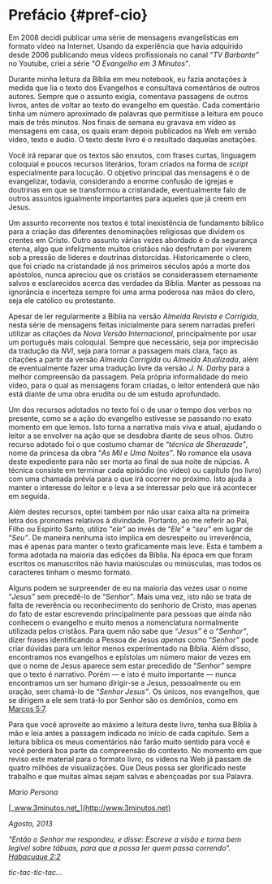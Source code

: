 # Prefácio {#pref-cio}

Em 2008 decidi publicar uma série de mensagens evangelísticas em formato vídeo na Internet. Usando da experiência que havia adquirido desde 2006 publicando meus vídeos profissionais no canal “_TV Barbante”_ no Youtube, criei a série “_O Evangelho em 3 Minutos”_.

Durante minha leitura da Bíblia em meu notebook, eu fazia anotações à medida que lia o texto dos Evangelhos e consultava comentários de outros autores. Sempre que o assunto exigia, comentava passagens de outros livros, antes de voltar ao texto do evangelho em questão. Cada comentário tinha um número aproximado de palavras que permitisse a leitura em pouco mais de três minutos. Nos finais de semana eu gravava em vídeo as mensagens em casa, os quais eram depois publicados na Web em versão vídeo, texto e áudio. O texto deste livro é o resultado daquelas anotações.

Você irá reparar que os textos são enxutos, com frases curtas, linguagem coloquial e poucos recursos literários, foram criados na forma de _script_ especialmente para locução. O objetivo principal das mensagens é o de evangelizar, todavia, considerando a enorme confusão de igrejas e doutrinas em que se transformou a cristandade, eventualmente falo de outros assuntos igualmente importantes para aqueles que já creem em Jesus.

Um assunto recorrente nos textos é total inexistência de fundamento bíblico para a criação das diferentes denominações religiosas que dividem os crentes em Cristo. Outro assunto várias vezes abordado é o da segurança eterna, algo que infelizmente muitos cristãos não desfrutam por viverem sob a pressão de líderes e doutrinas distorcidas. Historicamente o clero, que foi criado na cristandade já nos primeiros séculos após a morte dos apóstolos, nunca apreciou que os cristãos se considerassem eternamente salvos e esclarecidos acerca das verdades da Bíblia. Manter as pessoas na ignorância e incerteza sempre foi uma arma poderosa nas mãos do clero, seja ele católico ou protestante.

Apesar de ler regularmente a Bíblia na versão _Almeida Revista e Corrigida_, nesta série de mensagens feitas inicialmente para serem narradas preferi utilizar as citações da _Nova Versão Internacional_, principalmente por usar um português mais coloquial. Sempre que necessário, seja por imprecisão da tradução da _NVI_, seja para tornar a passagem mais clara, faço as citações a partir da versão _Almeida Corrigida_ ou _Almeida Atualizada_, além de eventualmente fazer uma tradução livre da versão _J. N. Darby_ para a melhor compreensão da passagem. Pela própria informalidade do meio vídeo, para o qual as mensagens foram criadas, o leitor entenderá que não está diante de uma obra erudita ou de um estudo aprofundado.

Um dos recursos adotados no texto foi o de usar o tempo dos verbos no presente, como se a ação do evangelho estivesse se passando no exato momento em que lemos. Isto torna a narrativa mais viva e atual, ajudando o leitor a se envolver na ação que se desdobra diante de seus olhos. Outro recurso adotado foi o que costumo chamar de “_técnica de Sherazade”_, nome da princesa da obra “_As Mil e Uma Noites”_. No romance ela usava deste expediente para não ser morta ao final de sua noite de núpcias. A técnica consiste em terminar cada episódio (no vídeo) ou capítulo (no livro) com uma chamada prévia para o que irá ocorrer no próximo. Isto ajuda a manter o interesse do leitor e o leva a se interessar pelo que irá acontecer em seguida.

Além destes recursos, optei também por não usar caixa alta na primeira letra dos pronomes relativos à divindade. Portanto, ao me referir ao Pai, Filho ou Espírito Santo, utilizo “_ele”_ ao invés de “_Ele”_ e “_seu”_ em lugar de “_Seu”_. De maneira nenhuma isto implica em desrespeito ou irreverência, mas é apenas para manter o texto graficamente mais leve. Esta é também a forma adotada na maioria das edições da Bíblia. Na época em que foram escritos os manuscritos não havia maiúsculas ou minúsculas, mas todos os caracteres tinham o mesmo formato.

Alguns podem se surpreender de eu na maioria das vezes usar o nome “_Jesus”_ sem precedê-lo de “_Senhor”_. Mais uma vez, isto não se trata de falta de reverência ou reconhecimento do senhorio de Cristo, mas apenas do fato de estar escrevendo principalmente para pessoas que ainda não conhecem o evangelho e muito menos a nomenclatura normalmente utilizada pelos cristãos. Para quem não sabe que “_Jesus”_ é o “_Senhor”_, dizer frases identificando a Pessoa de Jesus _apenas_ como “_Senhor”_ pode criar dúvidas para um leitor menos experimentado na Bíblia. Além disso, encontramos nos evangelhos e epístolas um número maior de vezes em que o nome de Jesus aparece sem estar precedido de “_Senhor”_ sempre que o texto é narrativo. Porém — e isto é muito importante — nunca encontramos um ser humano dirigir-se a Jesus, pessoalmente ou em oração, sem chamá-lo de “_Senhor Jesus”_. Os únicos, nos evangelhos, que se dirigem a ele sem tratá-lo por Senhor são os demônios, como em [Marcos 5:7](http://bibliaonline.com.br/acf/mc/5/7).

Para que você aproveite ao máximo a leitura deste livro, tenha sua Bíblia à mão e leia antes a passagem indicada no início de cada capítulo. Sem a leitura bíblica os meus comentários não farão muito sentido para você e você perderá boa parte da compreensão do contexto. No momento em que reviso este material para o formato livro, os vídeos na Web já passam de quatro milhões de visualizações. Que Deus possa ser glorificado neste trabalho e que muitas almas sejam salvas e abençoadas por sua Palavra.

_Mario Persona_

[_www.3minutos.net_](http://www.3minutos.net)

_Agosto, 2013_

_&quot;Então o Senhor me respondeu, e disse: Escreve a visão e torna bem legível sobre tábuas, para que a possa ler quem passa correndo&quot;._ [_Habacuque 2:2_](http://bibliaonline.com.br/acf/hc/2/2)

_tic-tac-tic-tac..._